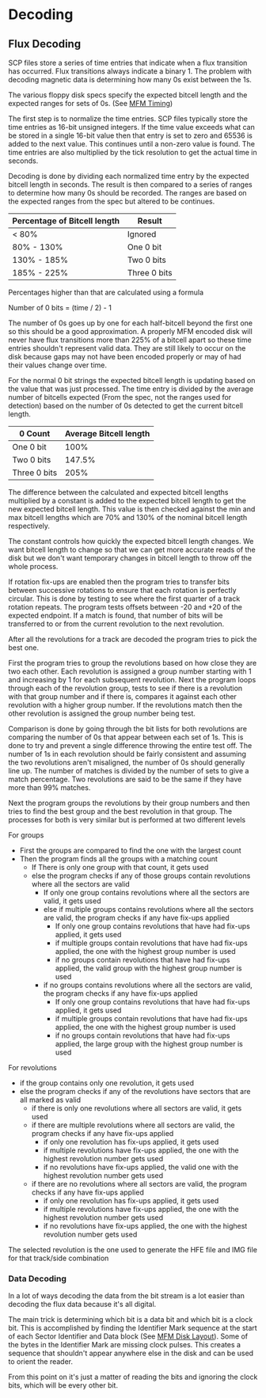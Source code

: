 # Decoding

## Flux Decoding

SCP files store a series of time entries that indicate when a flux transition has occurred. Flux transitions always indicate a binary 1.
The problem with decoding magnetic data is determining how many 0s exist between the 1s. 

The various floppy disk specs specify the expected bitcell length and the expected ranges for sets of 0s. (See [MFM Timing][docs-mfm-timing])

The first step is to normalize the time entries. SCP files typically store the time entries as 16-bit unsigned integers. If the time value
exceeds what can be stored in a single 16-bit value then that entry is set to zero and 65536 is added to the next value. This continues until a
non-zero value is found. The time entries are also multiplied by the tick resolution to get the actual time in seconds.

Decoding is done by dividing each normalized time entry by the expected bitcell length in seconds. The result is then compared to a
series of ranges to determine how many 0s should be recorded. The ranges are based on the expected ranges from the spec but altered to
be continues.

| Percentage of Bitcell length | Result |
| --- | --- |
| < 80% | Ignored |
| 80% - 130% | One 0 bit |
| 130% - 185% | Two 0 bits |
| 185% - 225% | Three 0 bits |

Percentages higher than that are calculated using a formula

Number of 0 bits = (time / 2) - 1

The number of 0s goes up by one for each half-bitcell beyond the first one so this should be a good approximation. A properly MFM
encoded disk will never have flux transitions more than 225% of a bitcell apart so these time entries shouldn't represent valid data.
They are still likely to occur on the disk because gaps may not have been encoded properly or may of had their values change over time.

For the normal 0 bit strings the expected bitcell length is updating based on the value that was just processed. The time entry is divided
by the average number of bitcells expected (From the spec, not the ranges used for detection) based on the number of 0s detected to get the
current bitcell length.

| 0 Count | Average Bitcell length |
| --- | --- |
| One 0 bit | 100% |
| Two 0 bits | 147.5% |
| Three 0 bits | 205% |

The difference between the calculated and expected bitcell lengths multiplied by a constant is added to the expected bitcell length to
get the new expected bitcell length. This value is then checked against the min and max bitcell lengths which are 70% and 130% of the 
nominal bitcell length respectively.

The constant controls how quickly the expected bitcell length changes. We want bitcell length to change so that we can get more accurate
reads of the disk but we don't want temporary changes in bitcell length to throw off the whole process.

If rotation fix-ups are enabled then the program tries to transfer bits between successive rotations to ensure that each rotation is perfectly
circular. This is done by testing to see where the first quarter of a track rotation repeats. The program tests offsets between -20 and +20 of the
expected endpoint. If a match is found, that number of bits will be transferred to or from the current revolution to the next revolution.

After all the revolutions for a track are decoded the program tries to pick the best one.

First the program tries to group the revolutions based on how close they are two each other. Each revolution is assigned a group number starting
with 1 and increasing by 1 for each subsequent revolution. Next the program loops through each of the revolution group, tests to see if there is
a revolution with that group number and if there is, compares it against each other revolution with a higher group number. If the revolutions match
then the other revolution is assigned the group number being test.

Comparison is done by going through the bit lists for both revolutions are comparing the number of 0s that appear between each set of 1s. This is done
to try and prevent a single difference throwing the entire test off. The number of 1s in each revolution should be fairly consistent and assuming the
two revolutions aren't misaligned, the number of 0s should generally line up. The number of matches is divided by the number of sets to give a
match percentage. Two revolutions are said to be the same if they have more than 99% matches.

Next the program groups the revolutions by their group numbers and then tries to find the best group and the best revolution in that group. The processes
for both is very similar but is performed at two different levels

For groups

* First the groups are compared to find the one with the largest count
* Then the program finds all the groups with a matching count
  * If There is only one group with that count, it gets used
  * else the program checks if any of those groups contain revolutions where all the sectors are valid
    * If only one group contains revolutions where all the sectors are valid, it gets used
    * else if multiple groups contains revolutions where all the sectors are valid, the program checks if any have fix-ups applied
      * If only one group contains revolutions that have had fix-ups applied, it gets used
      * if multiple groups contain revolutions that have had fix-ups applied, the one with the highest group number is used
      * if no groups contain revolutions that have had fix-ups applied, the valid group with the highest group number is used
    * if no groups contains revolutions where all the sectors are valid, the program checks if any have fix-ups applied
      * If only one group contains revolutions that have had fix-ups applied, it gets used
      * if multiple groups contain revolutions that have had fix-ups applied, the one with the highest group number is used
      * if no groups contain revolutions that have had fix-ups applied, the large group with the highest group number is used

For revolutions

* if the group contains only one revolution, it gets used
* else the program checks if any of the revolutions have sectors that are all marked as valid
  * if there is only one revolutions where all sectors are valid, it gets used
  * if there are multiple revolutions where all sectors are valid, the program checks if any have fix-ups applied
    * if only one revolution has fix-ups applied, it gets used
    * if multiple revolutions have fix-ups applied, the one with the highest revolution number gets used
    * if no revolutions have fix-ups applied, the valid one with the highest revolution number gets used
  * if there are no revolutions where all sectors are valid, the program checks if any have fix-ups applied
    * if only one revolution has fix-ups applied, it gets used
    * if multiple revolutions have fix-ups applied, the one with the highest revolution number gets used
    * if no revolutions have fix-ups applied, the one with the highest revolution number gets used
 
 The selected revolution is the one used to generate the HFE file and IMG file for that track/side combination

### Data Decoding

In a lot of ways decoding the data from the bit stream is a lot easier than decoding the flux data because it's all digital.

The main trick is determining which bit is a data bit and which bit is a clock bit. This is accomplished by finding the Identifier Mark
sequence at the start of each Sector Identifier and Data block (See [MFM Disk Layout][docs-mfm-diskLayout]). Some of the bytes in the
Identifier Mark are missing clock pulses. This creates a sequence that shouldn't appear anywhere else in the disk and can be used to orient
the reader.

From this point on it's just a matter of reading the bits and ignoring the clock bits, which will be every other bit. 


[docs-mfm-timing]: MFM.md#Timing
[docs-mfm-diskLayout]: MFM.md#Disk-Layout
